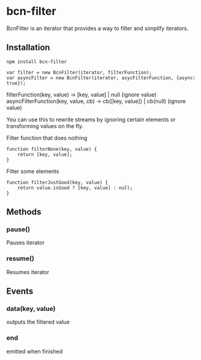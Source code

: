 # bcn-filter 

BcnFilter is an iterator that provides a way to filter and simplify iterators.

## Installation

```
npm install bcn-filter
```

```
var filter = new BcnFilter(iterator, filterFunction);
var asyncFilter = new BcnFilter(iterator, asycFilterFunction, {async: true});
```

filterFunction(key, value) -> [key, value] | null (ignore value)
asyncFilterFunction(key, value, cb) -> cb([key, value]) | cb(null) (ignore value) 

You can use this to rewrite streams by ignoring certain elements or transforming values on the fly.


Filter function that does nothing

```
function filterNone(key, value) {
	return [key, value];
}
```

Filter some elements 

```
function filterJustGood(key, value) {
	return value.isGood ? [key, value] : null;
}
```

## Methods

### pause()

Pauses iterator

### resume()

Resumes iterator

## Events

### data(key, value)

outputs the filtered value

### end

emitted when finished




